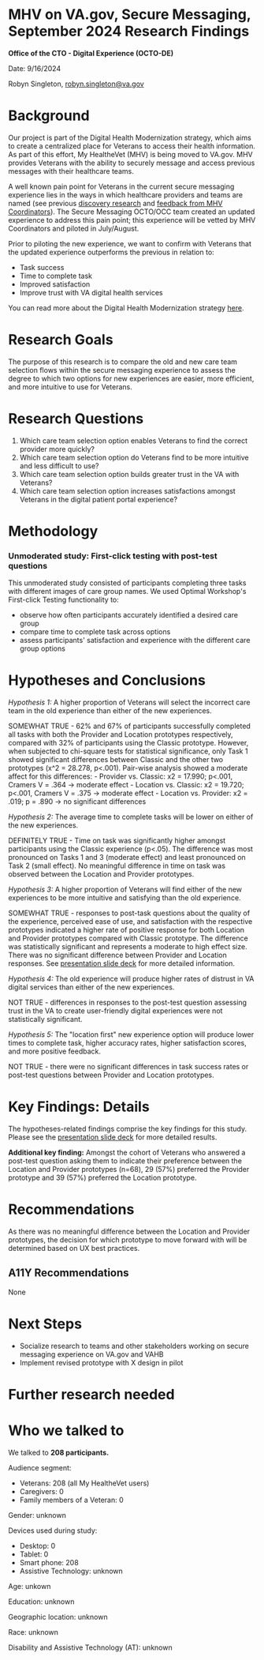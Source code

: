 # **MHV on VA.gov, Secure Messaging, September 2024 Research Findings**

**Office of the CTO - Digital Experience (OCTO-DE)**

Date: 9/16/2024

Robyn Singleton, robyn.singleton@va.gov

# **Background**

Our project is part of the Digital Health Modernization strategy, which aims to create a centralized place for Veterans to access their health information. As part of this effort, My HealtheVet (MHV) is being moved to VA.gov. MHV provides Veterans with the ability to securely message and access previous messages with their healthcare teams. 

A well known pain point for Veterans in the current secure messaging experience lies in the ways in which healthcare providers and teams are named (see previous [discovery research](https://github.com/department-of-veterans-affairs/va.gov-team/tree/master/products/health-care/digital-health-modernization/mhv-to-va.gov/secure-messaging/research/2022-11-triage-group-naming-discovery) and [feedback from MHV Coordinators](https://github.com/department-of-veterans-affairs/va.gov-team/tree/master/products/health-care/digital-health-modernization/mhv-to-va.gov/mhv-coordinator-feedback/quarterly-survey-results)). The Secure Messaging OCTO/OCC team created an updated experience to address this pain point; this experience will be vetted by MHV Coordinators and piloted in July/August. 

Prior to piloting the new experience, we want to confirm with Veterans that the updated experience outperforms the previous in relation to: 
- Task success
- Time to complete task
- Improved satisfaction
- Improve trust with VA digital health services

You can read more about the Digital Health Modernization strategy [here](https://github.com/department-of-veterans-affairs/va.gov-team/tree/master/products/health-care/digital-health-modernization/product).

# **Research Goals**
The purpose of this research is to compare the old and new care team selection flows within the secure messaging experience to assess the degree to which two options for new experiences are easier, more efficient, and more intuitive to use for Veterans. 


# **Research Questions**
1. Which care team selection option enables Veterans to find the correct provider more quickly?
2. Which care team selection option do Veterans find to be more intuitive and less difficult to use?
3. Which care team selection option builds greater trust in the VA with Veterans?
4. Which care team selection option increases satisfactions amongst Veterans in the digital patient portal experience?  

# **Methodology**
### Unmoderated study: First-click testing with post-test questions
This unmoderated study consisted of participants completing three tasks with different images of care group names. We used Optimal Workshop's First-click Testing functionality to: 
- observe how often participants accurately identified a desired care group
- compare time to complete task across options
- assess participants' satisfaction and experience with the different care group options

# **Hypotheses and Conclusions**

_Hypothesis 1:_ A higher proportion of Veterans will select the incorrect care team in the old experience than either of the new experiences. 

  SOMEWHAT TRUE - 62% and 67% of participants successfully completed all tasks with both the Provider and Location prototypes respectively, compared with 32% of participants using the Classic prototype. However, when subjected to chi-square tests for statistical significance, only Task 1 showed significant differences between Classic and the other two prototypes (x^2 = 28.278, p<.001). Pair-wise analysis showed a moderate affect for this differences: 
    - Provider vs. Classic: x2 = 17.990; p<.001, Cramers V = .364 -> moderate effect
    - Location vs. Classic: x2 = 19.720; p<.001, Cramers V = .375 -> moderate effect
    - Location vs. Provider: x2 = .019; p = .890 -> no significant differences​

_Hypothesis 2:_ The average time to complete tasks will be lower on either of the new experiences. 

  DEFINITELY TRUE - Time on task was significantly higher amongst participants using the Classic experience (p<.05). The difference was most pronounced on Tasks 1 and 3 (moderate effect) and least pronounced on Task 2 (small effect). No meaningful difference in time on task was observed between the Location and Provider prototypes. 

_Hypothesis 3:_ A higher proportion of Veterans will find either of the new experiences to be more intuitive and satisfying than the old experience. 

  SOMEWHAT TRUE - responses to post-task questions about the quality of the experience, perceived ease of use, and satisfaction with the respective prototypes indicated a higher rate of positive response for both Location and Provider prototypes compared with Classic prototype. The difference was statistically significant and represents a moderate to high effect size. There was no significant difference between Provider and Location responses. See [presentation slide deck](https://dvagov.sharepoint.com/sites/HealthApartment/Shared%20Documents/Forms/AllItems.aspx?id=%2Fsites%2FHealthApartment%2FShared%20Documents%2FSecure%20Messaging%2FTriage%20Group%20Naming%2FResearch%2F2409%5FCare%20Names%20rebranding%20comparative%20study%20readout%2Epdf&parent=%2Fsites%2FHealthApartment%2FShared%20Documents%2FSecure%20Messaging%2FTriage%20Group%20Naming%2FResearch) for more detailed information.  

_Hypothesis 4:_ The old experience will produce higher rates of distrust in VA digital services than either of the new experiences. 

  NOT TRUE - differences in responses to the post-test question assessing trust in the VA to create user-friendly digital experiences were not statistically significant.

_Hypothesis 5:_ The "location first" new experience option will produce lower times to complete task, higher accuracy rates, higher satisfaction scores, and more positive feedback. 

  NOT TRUE - there were no significant differences in task success rates or post-test questions between Provider and Location prototypes.

# **Key Findings: Details**

The hypotheses-related findings comprise the key findings for this study. Please see the [presentation slide deck](https://dvagov.sharepoint.com/sites/HealthApartment/Shared%20Documents/Forms/AllItems.aspx?id=%2Fsites%2FHealthApartment%2FShared%20Documents%2FSecure%20Messaging%2FTriage%20Group%20Naming%2FResearch%2F2409%5FCare%20Names%20rebranding%20comparative%20study%20readout%2Epdf&parent=%2Fsites%2FHealthApartment%2FShared%20Documents%2FSecure%20Messaging%2FTriage%20Group%20Naming%2FResearch) for more detailed results. 

**Additional key finding:** 
Amongst the cohort of Veterans who answered a post-test question asking them to indicate their preference between the Location and Provider prototypes (n=68), 29 (57%) preferred the Provider prototype and 39 (57%) preferred the Location prototype. 


# **Recommendations**

As there was no meaningful difference between the Location and Provider prototypes, the decision for which prototype to move forward with will be determined based on UX best practices. 

## **A11Y Recommendations**

None

# **Next Steps**

- Socialize research to teams and other stakeholders working on secure messaging experience on VA.gov and VAHB
- Implement revised prototype with X design in pilot

# **Further research needed**

# **Who we talked to**

We talked to  **208 participants.**

Audience segment:

- Veterans: 208 (all My HealtheVet users)
- Caregivers: 0
- Family members of a Veteran: 0

Gender: unknown

Devices used during study:

- Desktop: 0
- Tablet: 0
- Smart phone: 208
- Assistive Technology: unknown

Age: unkown

Education: unknown

Geographic location: unknown

Race: unknown

Disability and Assistive Technology (AT): unknown
